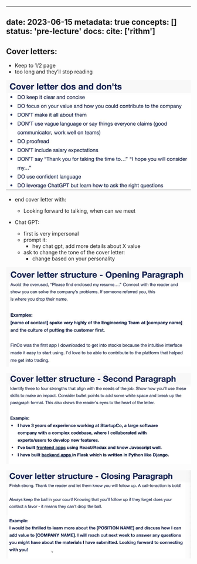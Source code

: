 
---
date: 2023-06-15
metadata: true
concepts: []
status: 'pre-lecture'
docs: 
cite: ['rithm']
---


## Cover letters:

- Keep to 1/2 page
- too long and they’ll stop reading

![](../assets/image/06-15-23-cover-letters-1686866213168.jpeg)

- end cover letter with:
	- Looking forward to talking, when can we meet

- Chat GPT:
	- first is very impersonal
	- prompt it:
		- hey chat gpt, add more details about X value
	- ask to change the tone of the cover letter:
		- change based on your personality

![](../assets/image/06-15-23-cover-letters-1686866646128.jpeg)

![](../assets/image/06-15-23-cover-letters-1686866730677.jpeg)

![](../assets/image/06-15-23-cover-letters-1686866809392.jpeg)

